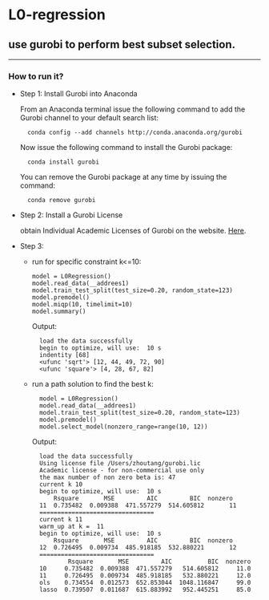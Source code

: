 # L0-regression
## use gurobi to perform best subset selection.
---
### How to run it?
- Step 1: Install Gurobi into Anaconda

    From an Anaconda terminal issue the following command to add the Gurobi channel to your default search list:

        conda config --add channels http://conda.anaconda.org/gurobi
    Now issue the following command to install the Gurobi package:

        conda install gurobi
    You can remove the Gurobi package at any time by issuing the command:

        conda remove gurobi

- Step 2: Install a Gurobi License

    obtain Individual Academic Licenses of Gurobi on the website. [Here](https://www.gurobi.com/academia/academic-program-and-licenses/).

- Step 3:

    - run for specific constraint k<=10:
        ```
        model = L0Regression()
        model.read_data(__addrees1)
        model.train_test_split(test_size=0.20, random_state=123)
        model.premodel()
        model.miqp(10, timelimit=10)
        model.summary()
        ```

        Output:

            load the data successfully
            begin to optimize, will use:  10 s
            indentity [68]
            <ufunc 'sqrt'> [12, 44, 49, 72, 90]
            <ufunc 'square'> [4, 28, 67, 82]

    - run a path solution to find the best k:

            model = L0Regression()
            model.read_data(__addrees1)
            model.train_test_split(test_size=0.20, random_state=123)
            model.premodel()
            model.select_model(nonzero_range=range(10, 12))

        Output:

            load the data successfully
            Using license file /Users/zhoutang/gurobi.lic
            Academic license - for non-commercial use only
            the max number of non zero beta is: 47
            current k 10
            begin to optimize, will use:  10 s
                Rsquare       MSE         AIC         BIC  nonzero
            11  0.735482  0.009388  471.557279  514.605812       11
            ================================
            current k 11
            warm_up at k =  11
            begin to optimize, will use:  10 s
                Rsquare       MSE         AIC         BIC  nonzero
            12  0.726495  0.009734  485.918185  532.880221       12
            ================================
                    Rsquare       MSE         AIC          BIC  nonzero
            10     0.735482  0.009388  471.557279   514.605812     11.0
            11     0.726495  0.009734  485.918185   532.880221     12.0
            ols    0.734554  0.012573  652.853044  1048.116847     99.0
            lasso  0.739507  0.011687  615.883992   952.445251     85.0

